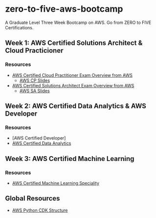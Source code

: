 # zero-to-five-aws-bootcamp
A Graduate Level Three Week Bootcamp on AWS. Go from ZERO to FIVE Certifications.

## Week 1:  AWS Certified Solutions Architect & Cloud Practicioner


### Resources

* [AWS Certified Cloud Practitioner Exam Overview from AWS](https://aws.amazon.com/certification/certified-cloud-practitioner/)
  * [AWS CP Slides](https://drive.google.com/drive/folders/1aWlpDJ_Z-UXizsmfNGR-lGUzXnTgMoq3?usp=sharing)   
* [AWS Certified Solutions Architect Exam Overview from AWS](https://aws.amazon.com/certification/certified-solutions-architect-associate/)
  * [AWS SA Slides](https://drive.google.com/drive/folders/1qhlwvlLejIhWa_vHvI7CF29VK3_wSyXr?usp=sharing)

## Week 2:  AWS Certified Data Analytics & AWS Developer


### Resources

* [AWS Certified Developer]
* [AWS Certified Data Analytics](https://aws.amazon.com/certification/certified-data-analytics-specialty/)


## Week 3:  AWS Certified Machine Learning

### Resources

* [AWS Certified Machine Learning Speciality](https://aws.amazon.com/certification/certified-machine-learning-specialty/)


## Global Resources

* [AWS Python CDK Structure](https://aws.amazon.com/blogs/developer/recommended-aws-cdk-project-structure-for-python-applications/)
